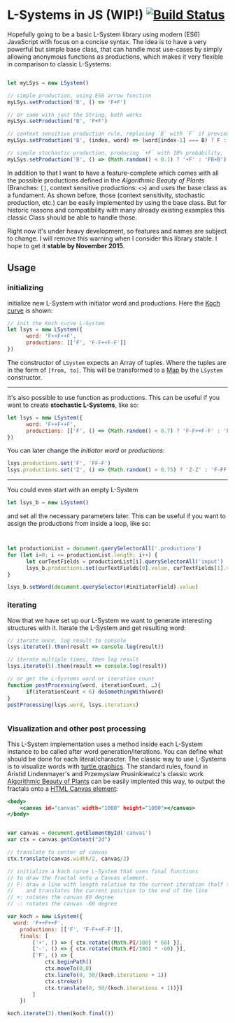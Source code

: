 
# L-Systems in JS (WIP!) [![Build Status](https://travis-ci.org/nylki/lindenmayer.svg?branch=master)](https://travis-ci.org/nylki/lindenmayer)



Hopefully going to be a basic L-System library using modern (ES6) JavaScript with focus on a concise syntax. The idea is to have a very powerful but simple base class, that can handle most use-cases by simply allowing anonymous functions as productions, which makes it very flexible in comparison to classic L-Systems:
```.js

let myLSys = new LSystem()

// simple production, using ES6 arrow function
myLSys.setProduction('B', () => 'F+F')

// or same with just the String, both works
myLSys.setProduction('B', 'F+F')

// context sensitive production rule, replacing `B` with `F` if previous character is a B as well, otherwise `BA`
myLSys.setProduction('B', (index, word) => (word[index-1] === B) ? F : BA)

// simple stochastic production, producing `+F` with 10% probability, `FB+B` with 90%
myLSys.setProduction('B', () => (Math.random() < 0.1) ? '+F' : 'FB+B')
``` 

In addition to that I want to have a feature-complete which comes with all the possible productions defined in the *Algorithmic Beauty of Plants* (Branches: `[]`, context sensitive productions: `<>`) and uses the base class as a fundament.
As shown before, those (context sensitivity, stochastic production, etc.) can be easily implemented by using the base class. But for historic reasons and compatibility with many already existing examples this classic Class should be able to handle those.

Right now it's under heavy development, so features and names are subject to change.
I will remove this warning when I consider this library stable. I hope to get it **stable by November 2015**.


## Usage

### initializing

initialize new L-System with initiator word and productions. Here the [Koch curve](https://en.wikipedia.org/wiki/Koch_snowflake) is shown:

```.js
// init the Koch curve L-System
let lsys = new LSystem({
      word: 'F++F++F',
      productions: [['F', 'F-F++F-F']]
})
```

The constructor of `LSystem` expects an Array of tuples. Where the tuples are in the form of `[from, to]`.
This will be transformed to a [Map](https://developer.mozilla.org/en-US/docs/Web/JavaScript/Reference/Global_Objects/Map) by the `LSystem` constructor.


---


It's also possible to use function as productions. This can be useful if you want to create **stochastic L-Systems**, like so:
```.js
let lsys = new LSystem({
      word: 'F++F++F',
      productions: [['F', () => (Math.random() < 0.7) ? 'F-F++F-F' : 'F+F']]
})
```

You can later change the *initiator word* or *productions*:

```.js
lsys.productions.set('F', 'FF-F')
lsys.productions.set('Z', () => (Math.random() > 0.75) ? 'Z-Z' : 'F-FF')
```





---




You could even start with an empty L-System
```.js
let lsys_b = new LSystem()
```

and set all the necessary parameters later. This can be useful
if you want to assign the productions from inside a loop, like so:
```.js


let productionList = document.querySelectorAll('.productions')
for (let i=0; i <= productionList.length; i++) {
      let curTextFields = productionList[i].querySelectorAll('input')
      lsys_b.productions.set(curTextFields[0].value, curTextFields[1].value)
}

lsys_b.setWord(document.querySelector(#initiatorField).value)

```

### iterating
Now that we have set up our L-System we want to generate interesting structures with it.
Iterate the L-System and get resulting word:

```.js
// iterate once, log result to console
lsys.iterate().then(result => console.log(result))

// iterate multiple times, then log result
lsys.iterate(5).then(result => console.log(result))

// or get the L-Systems word or iteration count
function postProcessing(word, iterationCount, …){
      if(iterationCount < 6) doSomethingWith(word)
}
postProcessing(lsys.word, lsys.iterations)



```


### Visualization and other post processing
This L-System implementation uses a method inside each L-System instance to be called after word generation/iterations.
You can define what should be done for each literal/character. The classic way to use L-Systems is to visualize words with [turtle graphics](https://en.wikipedia.org/wiki/Turtle_graphics).
The standard rules, found in Aristid Lindenmayer's and Przemyslaw Prusinkiewicz's classic work [Algorithmic Beauty of Plants](http://algorithmicbotany.org/papers/#abop) can be easily implented this way, to output the fractals onto a [HTML Canvas element](https://developer.mozilla.org/en-US/docs/Web/API/Canvas_API):

```.html
<body>
	<canvas id="canvas" width="1000" height="1000"></canvas>
</body>

```

```.js

var canvas = document.getElementById('canvas')
var ctx = canvas.getContext("2d")

// translate to center of canvas
ctx.translate(canvas.width/2, canvas/2)

// initialize a koch curve L-System that uses final functions
// to draw the fractal onto a Canvas element.
// F: draw a line with length relative to the current iteration (half the previous length for each step)
//    and translates the current position to the end of the line
// +: rotates the canvas 60 degree
// -: rotates the canvas -60 degree

var koch = new LSystem({
  word: 'F++F++F',
	productions: [['F', 'F-F++F-F']],
	finals: [
		['+', () => { ctx.rotate((Math.PI/180) * 60) }],
		['-', () => { ctx.rotate((Math.PI/180) * -60) }],
		['F', () => {
			ctx.beginPath()
			ctx.moveTo(0,0)
			ctx.lineTo(0, 50/(koch.iterations + 1))
			ctx.stroke()
			ctx.translate(0, 50/(koch.iterations + 1))}]
		]
	})

koch.iterate(3).then(koch.final())

```
